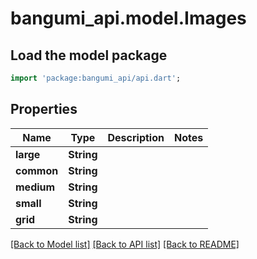 # bangumi_api.model.Images

## Load the model package
```dart
import 'package:bangumi_api/api.dart';
```

## Properties
Name | Type | Description | Notes
------------ | ------------- | ------------- | -------------
**large** | **String** |  | 
**common** | **String** |  | 
**medium** | **String** |  | 
**small** | **String** |  | 
**grid** | **String** |  | 

[[Back to Model list]](../README.md#documentation-for-models) [[Back to API list]](../README.md#documentation-for-api-endpoints) [[Back to README]](../README.md)


